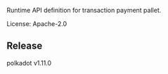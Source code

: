 Runtime API definition for transaction payment pallet.

License: Apache-2.0


## Release

polkadot v1.11.0
